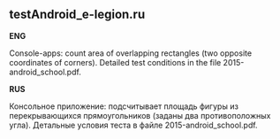 ## testAndroid_e-legion.ru

**ENG**

Console-apps: count area of overlapping rectangles (two opposite coordinates of corners). Detailed test conditions in the file 2015-android_school.pdf.

**RUS**

Консольное приложение: подсчитывает площадь фигуры из перекрывающихся прямоугольников (заданы два противоположных угла). Детальные условия теста в файле 2015-android_school.pdf.